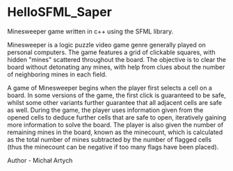 # HelloSFML_Saper


Minesweeper game written in c++ using the SFML library.

Minesweeper is a logic puzzle video game genre generally played on personal computers. The game features a grid of clickable squares, with hidden "mines" scattered throughout the board. The objective is to clear the board without detonating any mines, with help from clues about the number of neighboring mines in each field.

A game of Minesweeper begins when the player first selects a cell on a board. In some versions of the game, the first click is guaranteed to be safe, whilst some other variants further guarantee that all adjacent cells are safe as well. During the game, the player uses information given from the opened cells to deduce further cells that are safe to open, iteratively gaining more information to solve the board. The player is also given the number of remaining mines in the board, known as the minecount, which is calculated as the total number of mines subtracted by the number of flagged cells (thus the minecount can be negative if too many flags have been placed).

Author - Michał Artych